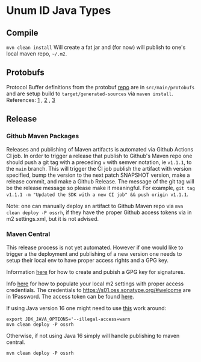 # Unum ID Java Types

## Compile

`mvn clean install`
Will create a fat jar and (for now) will publish to one's local maven repo, `~/.m2`.

## Protobufs

Protocol Buffer definitions from the protobuf [repo](https://github.com/UnumID/protobufs) are in `src/main/protobufs`
and are setup build to `target/generated-sources` via `maven install`.
References: [1](https://medium.com/@knoldus/compile-protocol-buffers-using-maven-d6f1795a3257)
, [2](https://developers.google.com/protocol-buffers/docs/reference/java-generated)
, [3](https://developers.google.com/protocol-buffers/docs/javatutorial)

## Release

### Github Maven Packages

Releases and publishing of Maven artifacts is automated via Github Actions CI job. In order to trigger a release that
publish to Github's Maven repo one should push a git tag with a preceding `v` with semver notation, ie `v1.1.1`, to
the `main` branch. This will trigger the CI job publish the artifact with version specified, bump the version to the
next patch SNAPSHOT version, make a release commit, and make a Github Release. The message of the git tag will be the
release message so please make it meaningful. For
example, `git tag v1.1.1 -m "Updated the SDK with a new CI job" && push origin v1.1.1`.

Note: one can manually deploy an artifact to Github Maven repo via `mvn clean deploy -P ossrh`, if they have the proper
Github access tokens via in m2 settings.xml, but it is not advised.

### Maven Central

This release process is not yet automated. However if one would like to trigger a the deployment and publishing of a new
version one needs to setup their local env to have proper access rights and a GPG key.

Information [here](https://central.sonatype.org/publish/requirements/gpg/) for how to create and pubish a GPG key for
signatures.

Info [here](https://www.youtube.com/watch?v=b5D2EBjLp40) for how to populate your local m2 settings with proper access
credentials. The credentials to https://s01.oss.sonatype.org/#welcome are in 1Password. The access token can be
found [here](https://s01.oss.sonatype.org/#profile;User%20Token).

If using Java version 16 one might need to use [this](https://issues.sonatype.org/browse/NEXUS-27902) work around:

```
export JDK_JAVA_OPTIONS='--illegal-access=warn
mvn clean deploy -P ossrh
```

Otherwise, if not using Java 16 simply will handle publishing to maven central.

```
mvn clean deploy -P ossrh
```